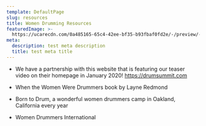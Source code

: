 ```yaml
---
template: DefaultPage
slug: resources
title: Women Drumming Resources
featuredImage: >-
  https://ucarecdn.com/0a485165-65c4-42ee-bf35-b93fbaf0fd2e/-/preview/-/rotate/270/
meta:
  description: test meta description
  title: test meta title
---
```

* We have a partnership with this website that is featuring our teaser video on their homepage in January 2020!
https://drumsummit.com

* When the Women Were Drummers book by Layne Redmond 
​
* Born to Drum, a wonderful women drummers camp in Oakland, California every year

* Women Drummers International
